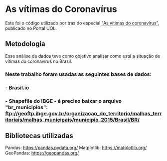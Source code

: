 # As vítimas do Coronavírus
Este foi o código utilizado por trás do especial ["As vítimas do coronavírus"](https://noticias.uol.com.br/reportagens-especiais/as-vitimas-do-coronavirus/index.htm), publicado no Portal UOL.

## Metodologia

Esse análise de dados teve como objetivo analisar como está a situação de vítimas do coronavírus no Brasil.

### Neste trabalho foram usadas as seguintes bases de dados:
### - [Brasil.io](https://github.com/turicas/covid19-br/blob/feature/caso-full/api.md#caso-full) 
### - Shapefile do IBGE - é preciso baixar o arquivo "br_municipios":   ftp://geoftp.ibge.gov.br/organizacao_do_territorio/malhas_territoriais/malhas_municipais/municipio_2015/Brasil/BR/

## Bibliotecas utilizadas

Pandas: https://pandas.pydata.org/
Matplotlib: https://matplotlib.org/
GeoPandas: https://geopandas.org/
